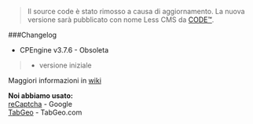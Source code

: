>Il source code è stato rimosso a causa di aggiornamento. La nuova versione sarà pubblicato con nome Less CMS da [CODE™](http://www.codeburger.it).

###Changelog
* CPEngine v3.7.6 - Obsoleta

>* versione iniziale

Maggiori informazioni in [wiki](https://github.com/CODEtm/Less-CMS/wiki)

<b>Noi abbiamo usato:</b><br>
[reCaptcha](https://www.google.com/recaptcha/intro/index.html) - Google<br>
[TabGeo](http://tabgeo.com/) - TabGeo.com
